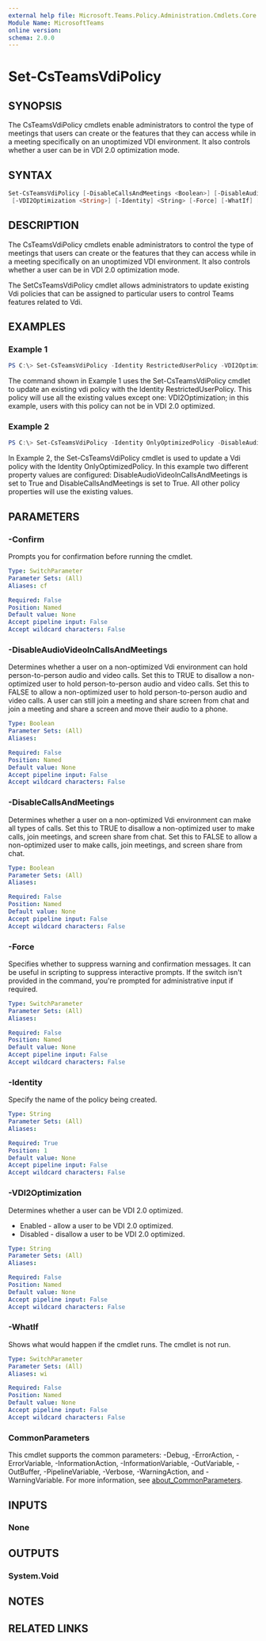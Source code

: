 ```yaml
---
external help file: Microsoft.Teams.Policy.Administration.Cmdlets.Core.dll-Help.xml
Module Name: MicrosoftTeams
online version:
schema: 2.0.0
---
```


# Set-CsTeamsVdiPolicy

## SYNOPSIS
The CsTeamsVdiPolicy cmdlets enable administrators to control the type of meetings that users can create or the features that they can access while in a meeting specifically on an unoptimized VDI environment. It also controls whether a user can be in VDI 2.0 optimization mode.

## SYNTAX

```powershell
Set-CsTeamsVdiPolicy [-DisableCallsAndMeetings <Boolean>] [-DisableAudioVideoInCallsAndMeetings <Boolean>]
 [-VDI2Optimization <String>] [-Identity] <String> [-Force] [-WhatIf] [-Confirm] [<CommonParameters>]
```

## DESCRIPTION
The CsTeamsVdiPolicy cmdlets enable administrators to control the type of meetings that users can create or the features that they can access while in a meeting specifically on an unoptimized VDI environment. It also controls whether a user can be in VDI 2.0 optimization mode.

The SetCsTeamsVdiPolicy cmdlet allows administrators to update existing Vdi policies that can be assigned to particular users to control Teams features related to Vdi.

## EXAMPLES

### Example 1
```powershell
PS C:\> Set-CsTeamsVdiPolicy -Identity RestrictedUserPolicy -VDI2Optimization "Disabled"
```

The command shown in Example 1 uses the Set-CsTeamsVdiPolicy cmdlet to update an existing vdi policy with the Identity RestrictedUserPolicy. This policy will use all the existing values except one: VDI2Optimization; in this example, users with this policy can not be in VDI 2.0 optimized.

### Example 2
```powershell
PS C:\> Set-CsTeamsVdiPolicy -Identity OnlyOptimizedPolicy -DisableAudioVideoInCallsAndMeetings $True -DisableCallsAndMeetings $True
```

In Example 2, the Set-CsTeamsVdiPolicy cmdlet is used to update a Vdi policy with the Identity OnlyOptimizedPolicy. In this example two different property values are configured: DisableAudioVideoInCallsAndMeetings is set to True and DisableCallsAndMeetings is set to True. All other policy properties will use the existing values.

## PARAMETERS

### -Confirm
Prompts you for confirmation before running the cmdlet.

```yaml
Type: SwitchParameter
Parameter Sets: (All)
Aliases: cf

Required: False
Position: Named
Default value: None
Accept pipeline input: False
Accept wildcard characters: False
```

### -DisableAudioVideoInCallsAndMeetings
Determines whether a user on a non-optimized Vdi environment can hold person-to-person audio and video calls. Set this to TRUE to disallow a non-optimized user to hold person-to-person audio and video calls. Set this to FALSE to allow a non-optimized user to hold person-to-person audio and video calls. A user can still join a meeting and share screen from chat and join a meeting and share a screen and move their audio to a phone.

```yaml
Type: Boolean
Parameter Sets: (All)
Aliases:

Required: False
Position: Named
Default value: None
Accept pipeline input: False
Accept wildcard characters: False
```

### -DisableCallsAndMeetings
Determines whether a user on a non-optimized Vdi environment can make all types of calls. Set this to TRUE to disallow a non-optimized user to make calls, join meetings, and screen share from chat. Set this to FALSE to allow a non-optimized user to make calls, join meetings, and screen share from chat.

```yaml
Type: Boolean
Parameter Sets: (All)
Aliases:

Required: False
Position: Named
Default value: None
Accept pipeline input: False
Accept wildcard characters: False
```

### -Force
Specifies whether to suppress warning and confirmation messages. It can be useful in scripting to suppress interactive prompts. If the switch isn't provided in the command, you're prompted for administrative input if required.

```yaml
Type: SwitchParameter
Parameter Sets: (All)
Aliases:

Required: False
Position: Named
Default value: None
Accept pipeline input: False
Accept wildcard characters: False
```

### -Identity
Specify the name of the policy being created.

```yaml
Type: String
Parameter Sets: (All)
Aliases:

Required: True
Position: 1
Default value: None
Accept pipeline input: False
Accept wildcard characters: False
```

### -VDI2Optimization
Determines whether a user can be VDI 2.0 optimized.
* Enabled - allow a user to be VDI 2.0 optimized.
* Disabled - disallow a user to be VDI 2.0 optimized.

```yaml
Type: String
Parameter Sets: (All)
Aliases:

Required: False
Position: Named
Default value: None
Accept pipeline input: False
Accept wildcard characters: False
```

### -WhatIf
Shows what would happen if the cmdlet runs.
The cmdlet is not run.

```yaml
Type: SwitchParameter
Parameter Sets: (All)
Aliases: wi

Required: False
Position: Named
Default value: None
Accept pipeline input: False
Accept wildcard characters: False
```

### CommonParameters
This cmdlet supports the common parameters: -Debug, -ErrorAction, -ErrorVariable, -InformationAction, -InformationVariable, -OutVariable, -OutBuffer, -PipelineVariable, -Verbose, -WarningAction, and -WarningVariable. For more information, see [about_CommonParameters](http://go.microsoft.com/fwlink/?LinkID=113216).

## INPUTS

### None

## OUTPUTS

### System.Void

## NOTES

## RELATED LINKS
